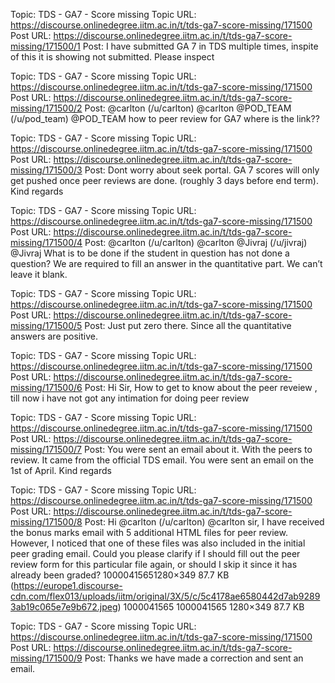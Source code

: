 Topic: TDS - GA7 - Score missing
Topic URL: https://discourse.onlinedegree.iitm.ac.in/t/tds-ga7-score-missing/171500
Post URL: https://discourse.onlinedegree.iitm.ac.in/t/tds-ga7-score-missing/171500/1
Post:  I have submitted GA 7 in TDS multiple times, inspite of this it is showing not submitted. Please inspect 

Topic: TDS - GA7 - Score missing
Topic URL: https://discourse.onlinedegree.iitm.ac.in/t/tds-ga7-score-missing/171500
Post URL: https://discourse.onlinedegree.iitm.ac.in/t/tds-ga7-score-missing/171500/2
Post:  @carlton (/u/carlton) @carlton   @POD_TEAM (/u/pod_team) @POD_TEAM  how to peer review for GA7 where is the link?? 

Topic: TDS - GA7 - Score missing
Topic URL: https://discourse.onlinedegree.iitm.ac.in/t/tds-ga7-score-missing/171500
Post URL: https://discourse.onlinedegree.iitm.ac.in/t/tds-ga7-score-missing/171500/3
Post:  Dont worry about seek portal. GA 7 scores will only get pushed once peer reviews are done. 
(roughly 3 days before end term). 
 Kind regards 

Topic: TDS - GA7 - Score missing
Topic URL: https://discourse.onlinedegree.iitm.ac.in/t/tds-ga7-score-missing/171500
Post URL: https://discourse.onlinedegree.iitm.ac.in/t/tds-ga7-score-missing/171500/4
Post:  @carlton (/u/carlton) @carlton   @Jivraj (/u/jivraj) @Jivraj 
 What is to be done if the student in question has not done a question? We are required to fill an answer in the quantitative part. We can’t leave it blank. 

Topic: TDS - GA7 - Score missing
Topic URL: https://discourse.onlinedegree.iitm.ac.in/t/tds-ga7-score-missing/171500
Post URL: https://discourse.onlinedegree.iitm.ac.in/t/tds-ga7-score-missing/171500/5
Post:  Just put zero there. Since all the quantitative answers are positive. 

Topic: TDS - GA7 - Score missing
Topic URL: https://discourse.onlinedegree.iitm.ac.in/t/tds-ga7-score-missing/171500
Post URL: https://discourse.onlinedegree.iitm.ac.in/t/tds-ga7-score-missing/171500/6
Post:  Hi Sir, How to get to know about the peer reveiew , till now i have not got any intimation for doing peer review 

Topic: TDS - GA7 - Score missing
Topic URL: https://discourse.onlinedegree.iitm.ac.in/t/tds-ga7-score-missing/171500
Post URL: https://discourse.onlinedegree.iitm.ac.in/t/tds-ga7-score-missing/171500/7
Post:  You were sent an email about it. With the peers to review. It came from the official TDS email. 
 You were sent an email on the 1st of April. 
 Kind regards 

Topic: TDS - GA7 - Score missing
Topic URL: https://discourse.onlinedegree.iitm.ac.in/t/tds-ga7-score-missing/171500
Post URL: https://discourse.onlinedegree.iitm.ac.in/t/tds-ga7-score-missing/171500/8
Post:  Hi  @carlton (/u/carlton) @carlton  sir, 
I have received the bonus marks email with 5 additional HTML files for peer review. However, I noticed that one of these files was also included in the initial peer grading email. 
 Could you please clarify if I should fill out the peer review form for this particular file again, or should I skip it since it has already been graded? 
 10000415651280×349 87.7 KB (https://europe1.discourse-cdn.com/flex013/uploads/iitm/original/3X/5/c/5c4178ae6580442d7ab92893ab19c065e7e9b672.jpeg) 1000041565 1000041565 1280×349 87.7 KB 

Topic: TDS - GA7 - Score missing
Topic URL: https://discourse.onlinedegree.iitm.ac.in/t/tds-ga7-score-missing/171500
Post URL: https://discourse.onlinedegree.iitm.ac.in/t/tds-ga7-score-missing/171500/9
Post:  Thanks we have made a correction and sent an email. 
